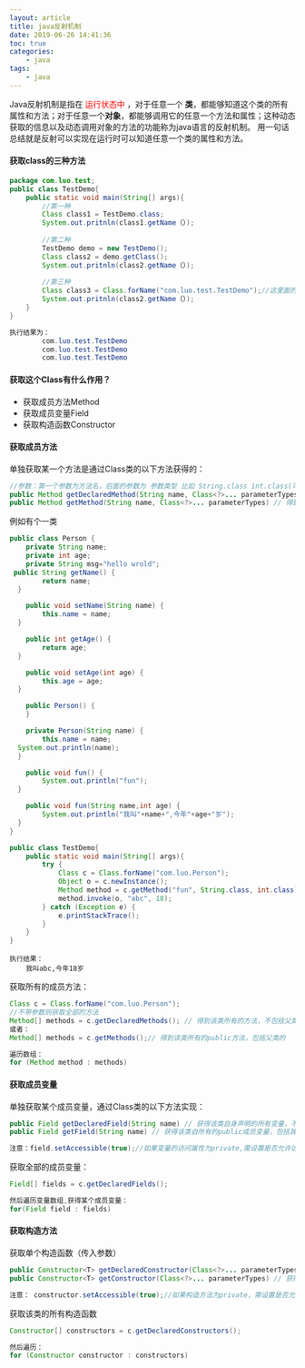 ```yaml
---
layout: article
title: java反射机制
date: 2019-06-26 14:41:36
toc: true
categories: 
	- java
tags:
	- java
---
```


Java反射机制是指在<font color=red> 运行状态中 </font>，对于任意一个 **类**，都能够知道这个类的所有属性和方法；对于任意一个**对象**，都能够调用它的任意一个方法和属性；这种动态获取的信息以及动态调用对象的方法的功能称为java语言的反射机制。
用一句话总结就是反射可以实现在运行时可以知道任意一个类的属性和方法。<!--more-->

#### 获取class的三种方法

```java
package com.luo.test;
public class TestDemo{
    public static void main(String[] args){
        //第一种
        Class class1 = TestDemo.class;
        System.out.pritnln(class1.getName（）);
        
        //第二种
        TestDemo demo = new TestDemo();
        Class class2 = demo.getClass();
        System.out.pritnln(class2.getName（）);
        
        //第三种
        Class class3 = Class.forName("com.luo.test.TestDemo");//这里面的参数为类的全量限定名
        System.out.pritnln(class2.getName（）);
    }
}

执行结果为：
		com.luo.test.TestDemo
		com.luo.test.TestDemo
		com.luo.test.TestDemo
```



#### 获取这个Class有什么作用？

- 获取成员方法Method
- 获取成员变量Field
- 获取构造函数Constructor

#### 获取成员方法

单独获取某一个方法是通过Class类的以下方法获得的：

```java
//参数：第一个参数为方法名，后面的参数为 参数类型 比如 String.class int.class(可以看下方的例子)
public Method getDeclaredMethod(String name, Class<?>... parameterTypes) // 得到该类所有的方法，不包括父类的
public Method getMethod(String name, Class<?>... parameterTypes) // 得到该类所有的public方法，包括父类的
```

例如有个一类

```java
public class Person {
    private String name;
    private int age;
    private String msg="hello wrold";
 public String getName() {
        return name;
  }

    public void setName(String name) {
        this.name = name;
  }

    public int getAge() {
        return age;
  }

    public void setAge(int age) {
        this.age = age;
  }

    public Person() {
    }

    private Person(String name) {
        this.name = name;
  System.out.println(name);
  }

    public void fun() {
        System.out.println("fun");
  }

    public void fun(String name,int age) {
        System.out.println("我叫"+name+",今年"+age+"岁");
  }
}

public class TestDemo{
    public static void main(String[] args){
        try {
            Class c = Class.forName("com.luo.Person");
            Object o = c.newInstance();
            Method method = c.getMethod("fun", String.class, int.class);
            method.invoke(o, "abc", 18);
        } catch (Exception e) {
            e.printStackTrace();
        }
    }
}
```

```
执行结果：
	我叫abc,今年18岁
```

获取所有的成员方法：

```java
Class c = Class.forName("com.luo.Person");
//不带参数则获取全部的方法
Method[] methods = c.getDeclaredMethods(); // 得到该类所有的方法，不包括父类的
或者：
Method[] methods = c.getMethods();// 得到该类所有的public方法，包括父类的

遍历数组：
for (Method method : methods)

```

#### 获取成员变量

单独获取某个成员变量，通过Class类的以下方法实现：

```java
public Field getDeclaredField(String name) // 获得该类自身声明的所有变量，不包括其父类的变量
public Field getField(String name) // 获得该类自所有的public成员变量，包括其父类变量

注意：field.setAccessible(true);//如果变量的访问属性为private,需设置是否允许访问
```

获取全部的成员变量：

```java
Field[] fields = c.getDeclaredFields();

然后遍历变量数组,获得某个成员变量：
for(Field field : fields)
```



#### 获取构造方法

获取单个构造函数（传入参数）

```java
public Constructor<T> getDeclaredConstructor(Class<?>... parameterTypes) //  获得该类所有的构造器，不包括其父类的构造器
public Constructor<T> getConstructor(Class<?>... parameterTypes) // 获得该类所以public构造器，包括父类

注意： constructor.setAccessible(true);//如果构造方法为private，需设置是否允许访问

```

获取该类的所有构造函数

```java
Constructor[] constructors = c.getDeclaredConstructors();

然后遍历：
for (Constructor constructor : constructors)
```